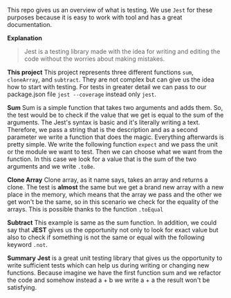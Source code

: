 This repo gives us an overview of what is testing. We use `Jest` for these purposes because it is easy to work with tool and has a great documentation.

**Explanation**

> Jest is a testing library made with the idea for writing and editing the code without the worries about making mistakes.

**This project**
This project represents three different functions `sum`, `cloneArray`, and `subtract`. They are not complex but can give us the idea how to start with testing. For tests in greater detail we can pass to our package.json file `jest --coverage` instead only `jest`.

**Sum**
Sum is a simple function that takes two arguments and adds them. So, the test would be to check if the value that we get is equal to the sum of the arguments. The Jest's syntax is basic and it's literally writing a text. Therefore, we pass a string that is the description and as a second parameter we write a function that does the magic. Everything afterwards is pretty simple. We write the following function `expect` and we pass the unit or the module we want to test. Then we can choose what we want from the function. In this case we look for a value that is the sum of the two arguments and we write `.toBe`.

**Clone Array**
Clone array, as it name says, takes an array and returns a clone. The test is **almost** the same but we get a brand new array with a new place in the memory, which means that the array we pass and the other we get won't be the same, so in this scenario we check for the equality of the arrays. This is possible thanks to the function `.toEqual`

**Subtract**
This example is same as the sum function. In addition, we could say that **JEST** gives us the opportunity not only to look for exact value but also to check if something is not the same or equal with the following keyword `.not`.

**Summary**
**Jest** is a great unit testing library that gives us the opportunity to write sufficient tests which can help us during writing or changing new functions. Because imagine we have the first function sum and we refactor the code and somehow instead a + b we write a + a the result won't be satisfying.
